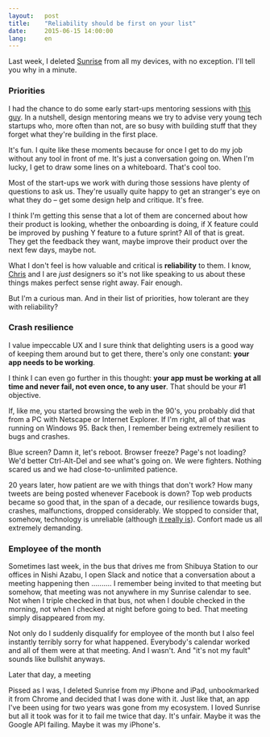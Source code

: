 ```yaml
---
layout:   post
title:    "Reliability should be first on your list"
date:     2015-06-15 14:00:00
lang:     en
---
```


Last week, I deleted [Sunrise](https://calendar.sunrise.am/) from all my devices, with no exception. I'll tell you why in a minute.

### Priorities

I had the chance to do some early start-ups mentoring sessions with [this guy](http://www.iixii.net/). In a nutshell, design mentoring means we try to advise very young tech startups who, more often than not, are so busy with building stuff that they forget what they're building in the first place.

It's fun. I quite like these moments because for once I get to do my job without any tool in front of me. It's just a conversation going on. When I'm lucky, I get to draw some lines on a whiteboard. That's cool too.

Most of the start-ups we work with during those sessions have plenty of questions to ask us. They're usually quite happy to get an stranger's eye on what they do – get some design help and critique. It's free.

I think I'm getting this sense that a lot of them are concerned about how their product is looking, whether the onboarding is doing, if X feature could be improved by pushing Y feature to a future sprint? All of that is great. They get the feedback they want, maybe improve their product over the next few days, maybe not.

What I don't feel is how valuable and critical is **reliability** to them. I know, [Chris](http://www.iixii.net) and I are *just* designers so it's not like speaking to us about these things makes perfect sense right away. Fair enough.

But I'm a curious man. And in their list of priorities, how tolerant are they with reliability?

### Crash resilience

I value impeccable UX and I sure think that delighting users is a good way of keeping them around but to get there, there's only one constant: **your app needs to be working**.

I think I can even go further in this thought: **your app must be working at all time and never fail, not even once, to any user**. That should be your #1 objective.

If, like me, you started browsing the web in the 90's, you probably did that from a PC with Netscape or Internet Explorer. If I'm right, all of that was running on Windows 95. Back then, I remember being extremely resilient to bugs and crashes.

Blue screen? Damn it, let's reboot. Browser freeze? Page's not loading? We'd better Ctrl-Alt-Del and see what's going on. We were fighters. Nothing scared us and we had close-to-unlimited patience.

20 years later, how patient are we with things that don't work? How many tweets are being posted whenever Facebook is down? Top web products became so good that, in the span of a decade, our resilience towards bugs, crashes, malfunctions, dropped considerably. We stopped to consider that, somehow, technology is unreliable (although [it really is](https://medium.com/message/everything-is-broken-81e5f33a24e1)). Confort made us all extremely demanding.

### Employee of the month

Sometimes last week, in the bus that drives me from Shibuya Station to our offices in Nishi Azabu, I open Slack and notice that a conversation about a meeting happening then .......... I remember being invited to that meeting but somehow, that meeting was not anywhere in my Sunrise calendar to see. Not when I triple checked in that bus, not when I double checked in the morning, not when I checked at night before going to bed. That meeting simply disappeared from my.

Not only do I suddenly disqualify for employee of the month but I also feel instantly terribly sorry for what happened. Everybody's calendar worked and all of them were at that meeting. And I wasn't. And "it's not my fault" sounds like bullshit anyways.

Later that day, a meeting

Pissed as I was, I deleted Sunrise from my iPhone and iPad, unbookmarked it from Chrome and decided that I was done with it. Just like that, an app I've been using for two years was gone from my ecosystem. I loved Sunrise but all it took was for it to fail me twice that day. It's unfair. Maybe it was the Google API failing. Maybe it was my iPhone's.














